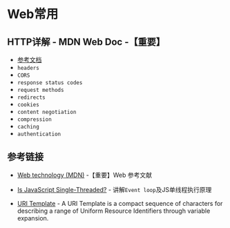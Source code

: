 # Web常用

## HTTP详解 - MDN Web Doc -【重要】

* [参考文档](https://developer.mozilla.org/zh-CN/docs/Web/HTTP)
* `headers`
* `CORS`
* `response status codes`
* `request methods`
* `redirects`
* `cookies`
* `content negotiation`
* `compression`
* `caching`
* `authentication`

## 参考链接

* [Web technology (MDN)](https://developer.mozilla.org/en-US/docs/Web) -【重要】Web 参考文献

* [Is JavaScript Single-Threaded?](https://www.red-gate.com/simple-talk/dotnet/asp-net/javascript-single-threaded/) - 讲解`Event loop`及JS单线程执行原理

* [URI Template](https://tools.ietf.org/html/rfc6570) - A URI Template is a compact sequence of characters for describing
a range of Uniform Resource Identifiers through variable expansion.